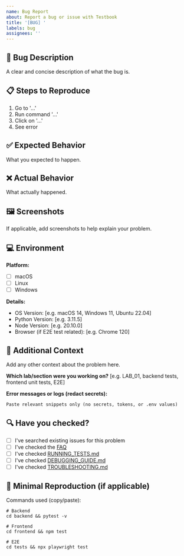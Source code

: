 ```yaml
---
name: Bug Report
about: Report a bug or issue with Testbook
title: '[BUG] '
labels: bug
assignees: ''
---
```


<!--
Template Version: 2.0
Last Updated: October 2025
-->

## 🐛 Bug Description

A clear and concise description of what the bug is.

## 📋 Steps to Reproduce

1. Go to '...'
2. Run command '...'
3. Click on '...'
4. See error

## ✅ Expected Behavior

What you expected to happen.

## ❌ Actual Behavior

What actually happened.

## 🖼️ Screenshots

If applicable, add screenshots to help explain your problem.

## 💻 Environment

**Platform:**
- [ ] macOS
- [ ] Linux
- [ ] Windows

**Details:**
- OS Version: [e.g. macOS 14, Windows 11, Ubuntu 22.04]
- Python Version: [e.g. 3.11.5]
- Node Version: [e.g. 20.10.0]
- Browser (if E2E test related): [e.g. Chrome 120]

## 📝 Additional Context

Add any other context about the problem here.

**Which lab/section were you working on?**
[e.g. LAB_01, backend tests, frontend unit tests, E2E]

**Error messages or logs (redact secrets):**
```
Paste relevant snippets only (no secrets, tokens, or .env values)
```

## 🔍 Have you checked?

- [ ] I've searched existing issues for this problem
- [ ] I've checked the [FAQ](../../docs/guides/FAQ.md)
- [ ] I've checked [RUNNING_TESTS.md](../../docs/guides/RUNNING_TESTS.md)
- [ ] I've checked [DEBUGGING_GUIDE.md](../../docs/reference/DEBUGGING_GUIDE.md)
- [ ] I've checked [TROUBLESHOOTING.md](../../docs/reference/TROUBLESHOOTING.md)

## 🧪 Minimal Reproduction (if applicable)

Commands used (copy/paste):

```
# Backend
cd backend && pytest -v

# Frontend
cd frontend && npm test

# E2E
cd tests && npx playwright test
```
